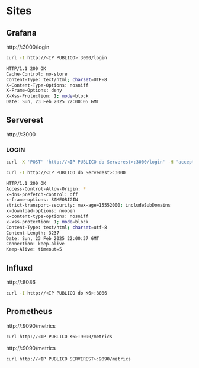 # Sites

## Grafana

http://<IP PUBLICO>:3000/login

```bash
curl -I http://<IP PUBLICO>:3000/login

HTTP/1.1 200 OK
Cache-Control: no-store
Content-Type: text/html; charset=UTF-8
X-Content-Type-Options: nosniff
X-Frame-Options: deny
X-Xss-Protection: 1; mode=block
Date: Sun, 23 Feb 2025 22:00:05 GMT
```

## Serverest

http://<IP PUBLICO do Serverest>:3000

### LOGIN

```bash
curl -X 'POST' 'http://<IP PUBLICO do Serverest>:3000/login' -H 'accept: application/json' -H 'Content-Type: application/json' -d '{"email": "fulano@qa.com",  "password": "teste" }'
```


```bash
curl -I http://<IP PUBLICO do Serverest>:3000

HTTP/1.1 200 OK
Access-Control-Allow-Origin: *
x-dns-prefetch-control: off
x-frame-options: SAMEORIGIN
strict-transport-security: max-age=15552000; includeSubDomains
x-download-options: noopen
x-content-type-options: nosniff
x-xss-protection: 1; mode=block
Content-Type: text/html; charset=utf-8
Content-Length: 3237
Date: Sun, 23 Feb 2025 22:00:37 GMT
Connection: keep-alive
Keep-Alive: timeout=5
```

## Influxd

http://<IP PUBLICO do K6>:8086

```bash
curl -I http://<IP PUBLICO do K6>:8086
```

## Prometheus

http://<IP PUBLICO K6>:9090/metrics

```bash
curl http://<IP PUBLICO K6>:9090/metrics
```

http://<IP PUBLICO SERVEREST>:9090/metrics

```bash
curl http://<IP PUBLICO SERVEREST>:9090/metrics
```

